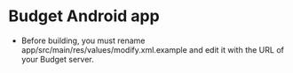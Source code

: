 # Budget Android app

- Before building, you must rename app/src/main/res/values/modify.xml.example
  and edit it with the URL of your Budget server.
